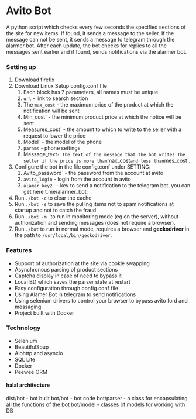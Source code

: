 # Avito Bot

A python script which checks every few seconds the specified sections of the site for new items. If found, it sends a message to the seller. If the message can not be sent, it sends a message to telegram through the alarmer bot. After each update, the bot checks for replies to all the messages sent earlier and if found, sends notifications via the alarmer bot.

### Setting up

1. Download firefix
2. Download Linux
Setup config.conf file
    1. Each block has 7 parameters, all names must be unique
    2. `url` - link to search section
    3. The `max_cost` - the maximum price of the product at which the notification will be sent
    4. Min_cost` - the minimum product price at which the notice will be sent
    5. Measures_cost` - the amount to which to write to the seller with a request to lower the price
    6. Model` - the model of the phone
    7. `params` - phone settings
    8. Message_text` - The text of the message that the bot writes
     The seller if the price is more than `max_cost` and less than `mes_cost`. 
4. Configure the bot in the file config.conf under SETTING:
    1. Avito_password` - the password from the account at avito
    2. `avito_login` - login from the account in avito
    3. `alamer_key2 ` - key to send a notification to the telegram bot, you can get here t.me/alarmer_bot: 
5. Run `./bot -c` to clear the cache
6. Run `./bot -s` to save the pulling items not to spam notifications at startup and not to catch the fraud
7. Run `./bot -m ` to run in monitoring mode (eg on the server), without authorization and sending messages (does not require a browser).
8. Run `./bot` to run in normal mode, requires a browser and **geckodriver** in the path to `/usr/local/bin/geckodriver`.

### Features

+ Support of authorization at the site via cookie swapping
+ Asynchronous parsing of product sections
+ Captcha display in case of need to bypass it
+ Local BD which saves the parser state at restart
+ Easy configuration through config.conf file
+ Using Alamer Bot in telegram to send notifications
+ Using selenium drivers to control your browser to bypass avito ford and messaging
+ Project built with Docker

### Technology

* Selenium
* BeautifulSoup
* Aiohttp and asyncio
* SQL Lite 
* Docker 
* Peewee ORM

#### halal architecture

dist/bot - bot built
bot/bot - bot code
bot/parser - a class for encapsulating all the functions of the bot
bot/model - classes of models for working with DB
